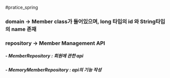#pratice_spring

### domain -> Member class가 들어있으며, long 타입의 id 와 String타입의 name 존재
### repository -> Member Management API
#####   - MemberRepository : 회원에 관한 api
#####   - MemoryMemberRepository : api의 기능 작성